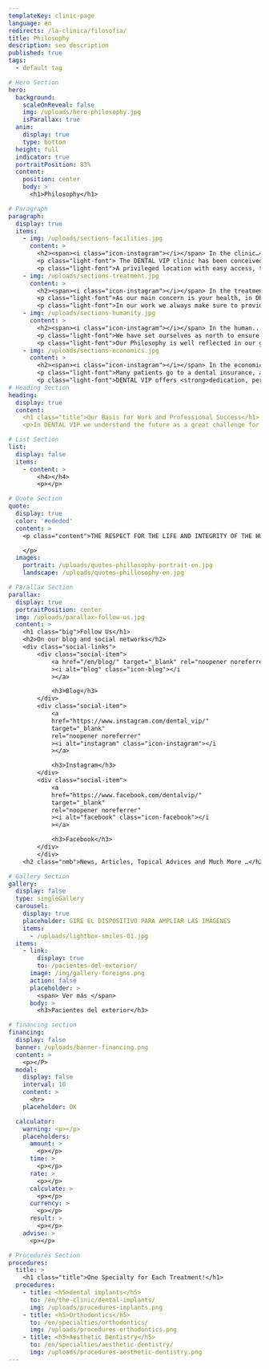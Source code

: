```yaml
---
templateKey: clinic-page
language: en
redirects: /la-clinica/filosofia/
title: Philosophy
description: seo description
published: true
tags:
  - default tag

# Hero Section
hero:
  background:
    scaleOnReveal: false
    img: /uploads/hero-philosophy.jpg
    isParallax: true
  anim:
    display: true
    type: bottom
  height: full
  indicator: true
  portraitPosition: 83%
  content:
    position: center
    body: >
      <h1>Philosophy</h1>

# Paragraph
paragraph:
  display: true
  items:
    - img: /uploads/sections-facilities.jpg
      content: >
        <h2><span><i class="icon-instagram"></i></span> In the clinic…</h2>
        <p class="light-font"> The DENTAL VIP clinic has been conceived and designed so that the patient feels immersed in a cozy atmosphere and enjoys <strong>a relaxed, calm and maximum comfort climate,</strong> from the moment he is received and throughout his visit. <strong>We have modern and comfortable facilities, the best cutting-edge technology, the most advanced equipments and a recognized group of high-level Specialist Dentists.</strong> This allows us to offer a new concept in Dentistry: <em>modern, integral and specialized.</em></p>
        <p class="light-font">A privileged location with easy access, the availability of structural parking into the building and the permanent presence of a large private security staff are also an essential part of our conception of service, of our intention to make your overall experience something positive and our great effort <strong>to make your visit calendar as comfortable, expeditious and safe as possible.</strong></p>
    - img: /uploads/sections-treatment.jpg
      content: >
        <h2><span><i class="icon-instagram"></i></span> In the treatment...</h2>
        <p class="light-font">As our main concern is your health, in DENTAL VIP <strong>we work with the highest quality materials and instruments.</strong> We guarantee ethics in services and optimal results in the resolution of highly complex clinical cases. For this, we use <strong>professional competence, commitment, flexibility and innovation capacity.</strong> In addition, we are a multidisciplinary team that is constantly evolving, training us every day in the new techniques and procedures that allow us to further improve the aesthetic and functional results of all our treatments.</p>
        <p class="light-font">In our work we always make sure to provide <strong>a fully customized Medical-Dental service tailored to your needs.</strong> Our clinical coordinator will make the Specialists work as a team, putting at your disposal <strong>experience, scientific knowledge and the latest advances in the field of oral health.</strong></p>
    - img: /uploads/sections-humanity.jpg
      content: >
        <h2><span><i class="icon-instagram"></i></span> In the human...</h2>
        <p class="light-font">We have set ourselves as north to ensure that patients receive the best care, so we always offer <strong>a personal, friendly, sincere and very professional deal by the entire human team that works in the institution.</strong> Transparency, honesty, tolerance and equity in collaboration constitute our basis for success, harmony and job satisfaction. Although the results of the treatment always be your main motivation, we will try to go further to exceed expectations, achieve your full approval and <strong>consolidate us as a reference center for family and close friends.</strong></p>
        <p class="light-font">Our Philosophy is well reflected in our great effort <strong>to achieve good communication between the Dentist and the Patient.</strong> For us it is essential that you get to understand and reason what your dental problem is, what were its causes and what are its consequences and therapeutic alternatives, so that together we can give it solution and can also prevent its recurrence. We should remember that <strong>prevention is the cornerstone of any health strategy.</strong></p>
    - img: /uploads/sections-economics.jpg
      content: >
        <h2><span><i class="icon-instagram"></i></span> In the economic...</h2>
        <p class="light-font">Many patients go to a dental insurance, a franchise or a popular clinic for the price they offer, but generally the care is very basic, massive, little specialized and offered by itinerant dentists who are just beginning in the profession. <strong>When it comes to private attention, always mistrust of free consultations, 2x1 offers and excessively low fees, since they usually hide a great deterioration in the quality of care</strong> that can put your health at risk and make you easy prey to professional malpractice. Work very fast, attend to many patients, delegate functions and spare the most in academic training, infrastructure, technology, biosafety and expenses of clinical material; is a common philosophy in those who tender cheap dentistry. </p>
        <p class="light-font">DENTAL VIP offers <strong>dedication, personalization, excellence and exclusivity,</strong> combining the best of Specialized Integrated Dentistry with the most current and relevant technology, all <strong>at fair and truly favorable prices,</strong> surely below those of our direct competition. </p>
# Heading Section
heading:
  display: true
  content:
    <h1 class="title">Our Basis for Work and Professional Success</h1>
    <p>In DENTAL VIP we understand the future as a great challenge for all and we face it with a highly positive attitude towards people and the country. We consider our current situation and its nuances as a great opportunity and life lesson.</p>

# List Section
list:
  display: false
  items:
    - content: >
        <h4></h4>
        <p></p>

# Quote Section
quote:
  display: true
  color: '#ededed'
  content: >
    <p class="content">THE RESPECT FOR THE LIFE AND INTEGRITY OF THE HUMAN PERSON, THE PROMOTION AND PRESERVATION OF HEALTH, AS A COMPONENT OF DEVELOPMENT AND SOCIAL WELFARE, AND ITS EFFECTIVE PROJECTION TO THE COMMUNITY; CONSTITUTE IN ALL CIRCUMSTANCES THE PRINCIPAL DUTY OF THE DENTIST".

    </p>
  images:
    portrait: /uploads/quotes-phillosophy-portrait-en.jpg
    landscape: /uploads/quotes-phillosophy-en.jpg

# Parallax Section
parallax:
  display: true
  portraitPosition: center
  img: /uploads/parallax-follow-us.jpg
  content: >
    <h1 class="big">Follow Us</h1>
    <h2>On our blog and social networks</h2>
    <div class="social-links">
        <div class="social-item">
            <a href="/en/blog/" target="_blank" rel="noopener noreferrer"
            ><i alt="blog" class="icon-blog"></i
            ></a>

            <h3>Blog</h3>
        </div>
        <div class="social-item">
            <a
            href="https://www.instagram.com/dental_vip/"
            target="_blank"
            rel="noopener noreferrer"
            ><i alt="instagram" class="icon-instagram"></i
            ></a>

            <h3>Instagram</h3>
        </div>
        <div class="social-item">
            <a
            href="https://www.facebook.com/dentalvip/"
            target="_blank"
            rel="noopener noreferrer"
            ><i alt="facebook" class="icon-facebook"></i
            ></a>

            <h3>Facebook</h3>
        </div>
        </div>
    <h2 class="nmb">News, Articles, Topical Advices and Much More …</h2>

# Gallery Section
gallery:
  display: false
  type: singleGallery
  carousel:
    display: true
    placeholder: GIRE EL DISPOSITIVO PARA AMPLIAR LAS IMÁGENES
    items:
      - /uploads/lightbox-smiles-01.jpg
  items:
    - link:
        display: true
        to: /pacientes-del-exterior/
      image: /img/gallery-foreigns.png
      action: false
      placeholder: >
        <span> Ver más </span>
      body: >
        <h3>Pacientes del exterior</h3>

# financing section
financing:
  display: false
  banner: /uploads/banner-financing.png
  content: >
    <p></P>
  modal:
    display: false
    interval: 10
    content: >
      <hr>
    placeholder: OK

  calculator:
    warning: <p></p>
    placeholders:
      amount: >
        <p></p>
      time: >
        <p></p>
      rate: >
        <p></p>
      calculate: >
        <p></p>
      currency: >
        <p></p>
      result: >
        <p></p>
    advise: >
      <p></p>

# Procedures Section
procedures:
  title: >
    <h1 class="title">One Specialty for Each Treatment!</h1>
  procedures:
    - title: <h5>dental implants</h5>
      to: /en/the-clinic/dental-implants/
      img: /uploads/procedures-implants.png
    - title: <h5>Orthodontics</h5>
      to: /en/specialties/orthodontics/
      img: /uploads/procedures-orthodontics.png
    - title: <h5>Aesthetic Dentistry</h5>
      to: /en/specialties/aesthetic-dentistry/
      img: /uploads/procedures-aesthetic-dentistry.png
---
```

